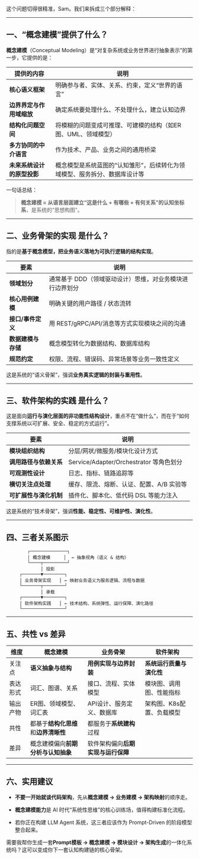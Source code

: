 这个问题切得很精准，Sam。我们来拆成三个部分解释：

---

## 一、**“概念建模”提供了什么？**

**概念建模**（Conceptual Modeling）是“对复杂系统或业务世界进行抽象表示”的第一步，它提供的是：

|提供的内容|说明|
|---|---|
|**核心语义框架**|明确参与者、实体、关系、约束，定义“世界的语言”|
|**边界界定与作用域缩放**|确定系统要处理什么、不处理什么，建立认知边界|
|**结构化问题空间**|将模糊的问题变成可推理、可建模的结构（如ER图、UML、领域模型）|
|**多方协同的中介语言**|作为技术、产品、业务之间的通用桥梁|
|**未来系统设计的原型投影**|概念模型是系统蓝图的“认知雏形”，后续转化为领域模型、服务拆分、数据库设计等|

一句话总结：

> **概念建模 = 从语言层面建立“这是什么 + 有哪些 + 有何关系”的认知坐标系**，是系统的“思想构图”。

---

## 二、**业务骨架的实现 是什么？**

指的是**基于概念模型，把业务语义落地为可执行逻辑的结构实现**。

|要素|说明|
|---|---|
|**领域划分**|通常基于 DDD（领域驱动设计）思维，对业务模块进行边界划分|
|**核心用例建模**|明确关键的用户路径 / 状态流转|
|**接口/事件定义**|用 REST/gRPC/API/消息等方式实现模块之间的沟通|
|**数据建模与存储**|概念模型转化为数据结构、数据库结构|
|**规范约定**|权限、流程、错误码、异常场景等业务一致性定义|

这是系统的“语义骨架”，强调**业务真实逻辑的封装与重用性**。

---

## 三、**软件架构的实践 是什么？**

这是面向**运行与演化层面的非功能性结构设计**，重点不在“做什么”，而在于“如何支撑系统以可扩展、安全、稳定的方式运行”。

|要素|说明|
|---|---|
|**模块组织结构**|分层/网状/微服务/模块化设计方式|
|**调用路径与依赖关系**|Service/Adapter/Orchestrator 等角色划分|
|**可观测性设计**|日志、指标、链路追踪等|
|**横切关注点处理**|缓存、限流、熔断、认证、配置、A/B 实验等|
|**可扩展性与演化机制**|插件化、脚本化、低代码 DSL 等能力注入|

这是系统的“技术骨架”，强调**性能、稳定性、可维护性、演化性**。

---

## 四、三者关系图示

```
        ┌──────────────┐
        │ 概念建模     │  ← 抽象视角（语义 & 结构）
        └────┬─────────┘
             │ 投影
     ┌───────▼────────┐
     │ 业务骨架实现   │ ← 映射业务语义为服务逻辑、流程与数据
     └───────┬────────┘
             │ 承载
     ┌───────▼────────┐
     │ 软件架构实践   │ ← 技术结构、系统弹性、运行保障、演化路径
     └────────────────┘
```

---

## 五、共性 vs 差异

|维度|概念建模|业务骨架|软件架构|
|---|---|---|---|
|关注点|**语义抽象与结构**|**用例实现与边界封装**|**系统运行质量与演化性**|
|表达形式|词汇、图谱、关系|接口、流程、实体模型|模块图、调用图、性能指标|
|输出产物|ER图、领域模型、词汇表|API设计、服务定义、数据库|架构图、K8s配置、负载模型|
|共性|都基于**结构化思维**和**边界清晰性**|都服务于**系统建构**过程||
|差异|概念建模偏向**前期分析与认知抽象**|软件架构偏向**后期实现与运行保障**||

---

## 六、实用建议

- **不要一开始就谈代码架构**，先从**概念建模 → 业务建模 → 架构映射**的顺序走。
    
- **概念建模能力**是 AI 时代“系统性思维”的核心训练场，值得构建标准化流程。
    
- 若你正在构建 LLM Agent 系统，这三者应该作为 Prompt-Driven 的阶段模型整合起来。
    

需要我帮你生成一套**Prompt模板 → 概念建模 → 模块设计 → 架构生成**的一体化系统吗？这可以变成你下一套认知构建链的核心骨架。